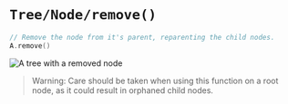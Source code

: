 # ``Tree/Node/remove()``

```swift
// Remove the node from it's parent, reparenting the child nodes.
A.remove()
```

![A tree with a removed node](nodeRemove.png)

> Warning: Care should be taken when using this function on a root node, as
it could result in orphaned child nodes.
